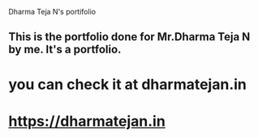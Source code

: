 Dharma Teja N's portifolio

## This is the portfolio done for Mr.Dharma Teja N by me. It's a portfolio.

# you can check it at dharmatejan.in

# https://dharmatejan.in

